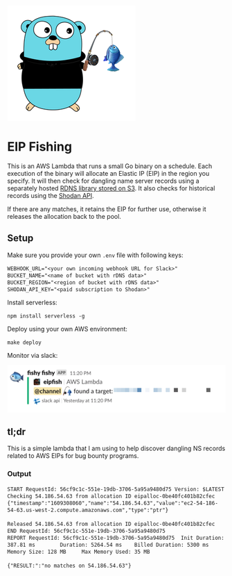 ![](eipfish.png)

# EIP Fishing

This is an AWS Lambda that runs a small Go binary on a schedule. 
Each execution of the binary will allocate an Elastic IP (EIP) in the region you specify. 
It will then check for dangling name server records using a separately hosted [RDNS library stored on S3](https://github.com/timkoopmans/rdns-fs). 
It also checks for historical records using the [Shodan API](https://developer.shodan.io/api).

If there are any matches, it retains the EIP for further use, otherwise it releases the allocation back to the pool.

## Setup

Make sure you provide your own `.env` file with following keys:    

    WEBHOOK_URL="<your own incoming webhook URL for Slack>"
    BUCKET_NAME="<name of bucket with rDNS data>"
    BUCKET_REGION="<region of bucket with rDNS data>"
    SHODAN_API_KEY="<paid subscription to Shodan>"

Install serverless:

    npm install serverless -g

Deploy using your own AWS environment:

    make deploy

Monitor via slack:

![](demo.png)

## tl;dr

This is a simple lambda that I am using to help discover dangling NS records related to AWS EIPs for bug bounty programs.

### Output

    START RequestId: 56cf9c1c-551e-19db-3706-5a95a9480d75 Version: $LATEST
    Checking 54.186.54.63 from allocation ID eipalloc-0be40fc401b82cfec
    {"timestamp":"1609308060","name":"54.186.54.63","value":"ec2-54-186-54-63.us-west-2.compute.amazonaws.com","type":"ptr"}

    Released 54.186.54.63 from allocation ID eipalloc-0be40fc401b82cfec
    END RequestId: 56cf9c1c-551e-19db-3706-5a95a9480d75
    REPORT RequestId: 56cf9c1c-551e-19db-3706-5a95a9480d75  Init Duration: 387.81 ms        Duration: 5264.54 ms    Billed Duration: 5300 ms        Memory Size: 128 MB     Max Memory Used: 35 MB

    {"RESULT:":"no matches on 54.186.54.63"}
